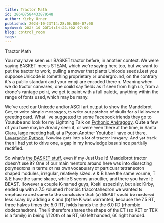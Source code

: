 ```yaml
---
title: Tractor Math
id: 286407584433879648
author: Kirby Urner
published: 2024-10-23T14:28:00.000-07:00
updated: 2024-10-23T14:54:28.982-07:00
blog: control_room
tags: 
---
```


[](https://www.flickr.com/photos/kirbyurner/54089196149/in/dateposted/)Tractor Math

You may have seen our BASKET tractor before, in another context. We were saying BASKET meets STEAM, which we're saying here too, but we want to put the tractor to work, pulling a mower that plants Unicode seeds.Lest you suppose Unicode is something proprietary or underground, on the contrary it's a public standard and your emoji are encoded therein. Meaning when we do tractor canvases, one could say fields as if seen from high up, from a drone's vantage point, we get to paint with a full palette, anything within the range of fonts used, which may be many.
[](https://www.flickr.com/photos/kirbyurner/29832307687/in/album-72177720296706479)

We've used our Unicode and/or ASCII art output to show the Mandelbrot Set, to write simple messages, to write out patches of skulls for a Halloween greeting card. What I've suggested to some Facebook friends they go to Youtube and look for my Lightning Talk on [Pythonic Andragogy](https://youtu.be/iBvd5gU2sgY). Quite a few of you have maybe already seen it, or were even there at the time, in Santa Clara, large meeting hall, at a Pycon.Another Youtube I have out there, [Leveraging Python](https://youtu.be/MH49zLTeQsE), likewise gets into a lot of tractor imagery. And yet back then I had yet to drive one, a gap in my knowledge base since partially rectified.
[](https://www.flickr.com/photos/kirbyurner/54089091183/in/album-72177720296706479)

So what's [the BASKET stuff](https://groups.io/g/synergeo/message/2763), even if my Just Use It! Mandelbrot tractor doesn't use it? One of our main mentors around here was into dissecting polyhedrons in terms of his own vocabulary of particular tetrahedron shaped modules, irregular, relatively sized. A & B have the same volume, T & E have the same shape, while S seems an outlier, and there you have it: BEAST. However a couple K-named guys, Koski especially, but also Kirby, ended up with a 7.5 volumed rhombic triacontahedron we wanted to emphasize and came to the conclusion that: (a) BEAST could be rendered less scary by adding a K and (b) the K was warranted, because the 7.5 RT, three halves times the 5.0 RT, holds hands the the 6.0 RD (rhombic dodecahedron). The K therefore shares the shape of the ET (so KET or TEK is a family) in being 1/120th of an RT, 60 left handed, 60 right handed.